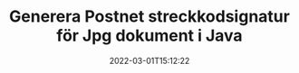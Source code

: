 ---
############################# Static ############################
layout: "auto-gen-signature"
date: 2022-03-01T15:12:22
draft: false
operation: Sign
signaturetype: Barcode
codetype: Postnet
fileformat: Jpg
productName: Java
lang: sv
productCode: java
otherformats: pdf doc docx docm dot dotm dotx odt ott rtf xls xlsx xlsm xlsb csv ods ots xltx xltm ppt pptx pps ppsx odp otp potx potm pptm ppsm png jpg bmp gif tiff svg webp wmf
breadcrumb: Put  Barcode signature on Jpg for Java

############################# Head ############################
head_title: "eSign Jpg dokument med Postnet streckkod i Java"
head_description: "Skapa Postnet streckkodsignatur och lägg den på Jpg dokument med Java med ett par rader kod. Använd GroupDocs Document Signature API för att signera olika filformat."

############################# Header ############################
title: "Generera Postnet streckkodsignatur för Jpg dokument i Java"
description: "esignera dina Jpg affärsdokument med Postnet streckkod. Skapa streckkodsignatur snabbt och enkelt med några rader kod för att ställa in signeringsalternativ."
bg_image: "https://cms.admin.containerize.com/templates/aspose/App_Themes/V3/images/bg/header1.png"
bg_overlay: false
button:
    enable: true

############################# SubMenu ############################
submenu:
    enable: true

    left:
        img_alt: "GroupDocs.Signature for Java"
        image: "https://cms.admin.containerize.com/templates/groupdocs/images/product-logos/90x90-noborder/groupdocs-signature-java.png"
        product: "GroupDocs.Signature"
        platform: "Java"



############################# About ############################
about:
    enable: true
    title: "Om GroupDocs.Signature for Java API för streckkodsignaturer."
    content: |
        [GroupDocs.Signature for Java](https://products.groupdocs.com/signature/java/) är ett snabbt och enkelt API för att hantera digitala dokument e-signering med streckkodstyper som UPCA, UPCE, EAN13, EAN14, Code39, Code39Extended, Code128, Codabar, Postnet, ISBN , ITF14 och många andra. Kunder kan enkelt skapa streckkoder som ger önskad text och lägga dem på PDF, Microsoft Office Words-dokument, Microsoft Office Excel-arbetsböcker, MS PowerPoint-presentationer, Adobe Photoshop-filer och olika bildformat. Streckkoder som placeras i dokument kan uppdateras, genomsökas, verifieras, raderas eller förhandsgranskas antingen. Dessutom stöds anpassning av streckkoder.
    

############################# Steps ############################
steps:
    enable: true
    title_left: "Steg för att signera {{Filformat}} med Barcode i Java"
    content_left: |
        [GroupDocs.Signature for Java](https://products.groupdocs.com/signature/java/) ger möjlighet att signera Jpg-dokument med Barcode-signaturer snabbt och enkelt.
        
        * Skapa en instans av Signature class som tillhandahåller Jpg fil som ska signera som sökväg eller minnesström
        * Instantera SignOptions-klassen och ställ in all efterfrågad data.
        * Anropa metoden Signature.Sign() och skicka utdatafilen Jpg eller minnesström

    title_right: " Systemkrav"
    content_right: |
        GroupDocs.Signature for Java stöds på alla större plattformar och operativsystem. Innan du kör koden nedan, se till att du har följande förutsättningar installerade på ditt system.

        * Operativsystem: Microsoft Windows, Linux, MacOS
        * Utvecklingsmiljöer: NetBeans, Intellij IDEA, Eclipse, etc.
        * Java runtime: J2SE 6.0 and above
        * Få den senaste GroupDocs.Signature for Java från [Maven](https://repository.groupdocs.com/webapp/#/artifacts/browse/tree/General/repo/com/groupdocs/groupdocs-signature)
         
    code: |
        ```java    
                
        // Set up input Jpg file
        String filePath = "input.jpg";
        // Set up output file
        String outputFilePath = "output.jpg";

        // Instantiate Signature for input file
        Signature signature = new Signature(filePath);

        // create barcode option with predefined barcode text
        BarcodeSignOptions options = new BarcodeSignOptions("John Smith");

        // setup Barcode encoding type
        options.setEncodeType(BarcodeTypes.Postnet);

        // set signature position
        options.setLeft(50);
        options.setTop(50);
        options.setWidth(200);
        options.setHeight(50);

        // sign Jpg document
        SignResult result = signature.sign(outputFilePath, options);

        ```

############################# Demos ############################
demos:
    enable: true
    title: "Signerar {{Filformat}} dokument med Barcode Live Demo"
    content: |
       Signera filen Jpg med olika signaturer just nu genom att besöka webbplatsen [GroupDocs.Signature App](https://products.groupdocs.app/signature/family). Gratis onlinedemo väntar på dig.

        
############################# About Formats ############################
about_formats:
    enable: true
    format:
        # format loop
        - icon: "fas fa-barcode"
          title: "About Postnet Barcode"
          content: |
            POSTNET (Postal Numeric Encoding Technique) är en streckkodssymbolik som används av United States Postal Service för att hjälpa till med att dirigera post.
          characterset: |
             Numeriska siffror (0-9).
          textcapacity: |
             Upp till 11 tecken.
          image: |
             iVBORw0KGgoAAAANSUhEUgAAACcAAAAjCAYAAAAXMhMjAAAAAXNSR0IArs4c6QAAAARnQU1BAACxjwv8YQUAAAAJcEhZcwAADsMAAA7DAcdvqGQAAACeSURBVFhH7c7BCkMxEELR/P9Pp1LoRrCXpi4Cbw5kIRKZtS82x52a407Ncae+HrfWer8Pyr+i/3NcQv/nuIT+z3EJ/X/Ocf9mlxuhsXZ2uREaa2eXG6Gxdna5ERprZ5cbobF2drkRGmtnlxuhsXZ2uREaa2eXG6Gxdna5ERprZ5cbobF2drkRGmtnlxuhsXZ2ubnAHHdqjjt18XF7vwDevzbHqsQWPwAAAABJRU5ErkJggg==

          link: ""

############################# More Formats ############################
more_formats:
    enable: true
    title: "Andra stödda Barcode-signaturer för Java"
    content: |
        "Du kan också signera {{Filformat}} med andra signaturtyper. Se listan nedan."
    format: 
        
       
back_to_top:
    enable: true
---